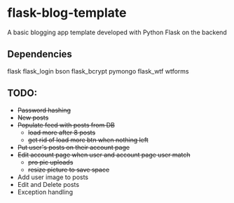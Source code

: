 # flask-blog-template
A basic blogging app template developed with Python Flask on the backend


## Dependencies
flask flask_login bson flask_bcrypt pymongo flask_wtf wtforms

## TODO:

* ~~Password hashing~~
* ~~New posts~~
* ~~Populate feed with posts from DB~~
    * ~~load more after 8 posts~~
    * ~~get rid of load more btn when nothing left~~
* ~~Put user's posts on their account page~~
* ~~Edit account page when user and account page user match~~
    * ~~pro pic uploads~~
    * ~~resize picture to save space~~
* Add user image to posts
* Edit and Delete posts
* Exception handling

